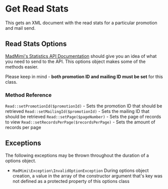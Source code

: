 # Get Read Stats

This gets an XML document with the read stats for a particular promotion and mail send.

## Read Stats Options

[MadMimi's Statistics API Documentation](https://madmimi.com/developer/statistics-api-methods) should give you an idea
of what you need to send to the API.  This options object makes some of the methods easier.  

Please keep in mind - **both promotion ID and mailing ID must be set** for this class.

### Method Reference

`Read::setPromotionId($promotionId)` - Sets the promotion ID that should be retrieved
`Read::setMailingId($promotionId)` - Sets the mailing ID that should be retrieved
`Read::setPage($pageNumber)` - Sets the page of records to view
`Read::setRecordsPerPage($recordsPerPage)` - Sets the amount of records per page

## Exceptions

The following exceptions may be thrown throughout the duration of a options object.  

- `MadMimi\Exception\InvalidOptionException` During options object creation, a value in the array of the constructor argument that's key was not defined as a protected property of this options class
